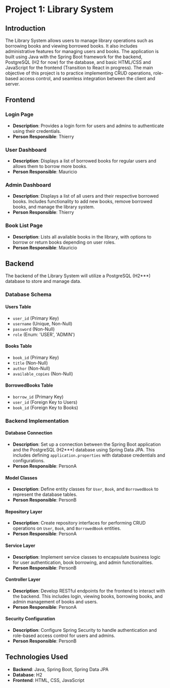# Project 1: Library System

## Introduction

The Library System allows users to manage library operations such as borrowing books and viewing borrowed books. It also includes administrative features for managing users and books. The application is built using Java with the Spring Boot framework for the backend, PostgreSQL (H2 for now) for the database, and basic HTML/CSS and JavaScript for the frontend (Transition to React in progress). The main objective of this project is to practice implementing CRUD operations, role-based access control, and seamless integration between the client and server.

## Frontend

### Login Page
- **Description**: Provides a login form for users and admins to authenticate using their credentials.
- **Person Responsible**: Thierry

### User Dashboard
- **Description**: Displays a list of borrowed books for regular users and allows them to borrow more books.
- **Person Responsible**: Mauricio

### Admin Dashboard
- **Description**: Displays a list of all users and their respective borrowed books. Includes functionality to add new books, remove borrowed books, and manage the library system.
- **Person Responsible**: Thierry

### Book List Page
- **Description**: Lists all available books in the library, with options to borrow or return books depending on user roles.
- **Person Responsible**: Mauricio

## Backend

The backend of the Library System will utilize a PostgreSQL (H2***) database to store and manage data.

### Database Schema

#### Users Table
- `user_id` (Primary Key)
- `username` (Unique, Non-Null)
- `password` (Non-Null)
- `role` (Enum: 'USER', 'ADMIN')

#### Books Table
- `book_id` (Primary Key)
- `title` (Non-Null)
- `author` (Non-Null)
- `available_copies` (Non-Null)

#### BorrowedBooks Table
- `borrow_id` (Primary Key)
- `user_id` (Foreign Key to Users)
- `book_id` (Foreign Key to Books)

### Backend Implementation

#### Database Connection
- **Description**: Set up a connection between the Spring Boot application and the PostgreSQL (H2***) database using Spring Data JPA. This includes defining `application.properties` with database credentials and configurations.
- **Person Responsible**: PersonA

#### Model Classes
- **Description**: Define entity classes for `User`, `Book`, and `BorrowedBook` to represent the database tables.
- **Person Responsible**: PersonB

#### Repository Layer
- **Description**: Create repository interfaces for performing CRUD operations on `User`, `Book`, and `BorrowedBook` entities.
- **Person Responsible**: PersonA

#### Service Layer
- **Description**: Implement service classes to encapsulate business logic for user authentication, book borrowing, and admin functionalities.
- **Person Responsible**: PersonB

#### Controller Layer
- **Description**: Develop RESTful endpoints for the frontend to interact with the backend. This includes login, viewing books, borrowing books, and admin management of books and users.
- **Person Responsible**: PersonA

#### Security Configuration
- **Description**: Configure Spring Security to handle authentication and role-based access control for users and admins.
- **Person Responsible**: PersonB


## Technologies Used
- **Backend**: Java, Spring Boot, Spring Data JPA
- **Database**: H2
- **Frontend**: HTML, CSS, JavaScript
